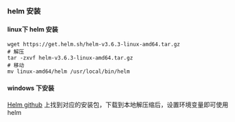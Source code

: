 ### helm 安装

#### linux下 helm 安装
```
wget https://get.helm.sh/helm-v3.6.3-linux-amd64.tar.gz
# 解压
tar -zxvf helm-v3.6.3-linux-amd64.tar.gz
# 移动
mv linux-amd64/helm /usr/local/bin/helm
```

#### windows 下安装

[Helm github](https://github.com/helm/helm/releases/tag/v3.7.1) 上找到对应的安装包，下载到本地解压缩后，设置环境变量即可使用 helm

